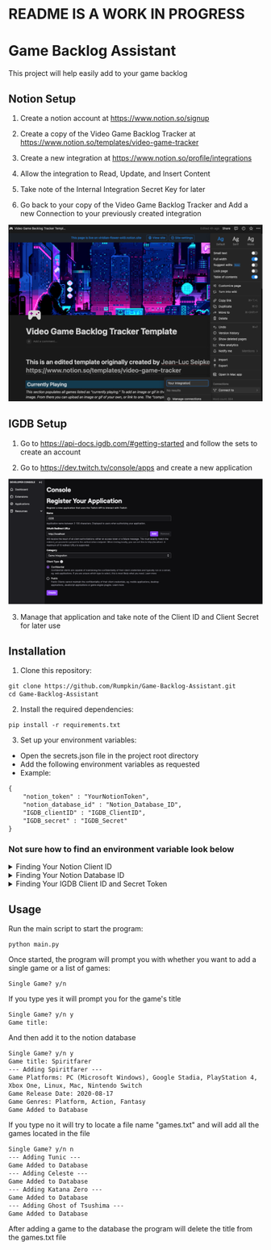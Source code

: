 # README IS A WORK IN PROGRESS

# Game Backlog Assistant

This project will help easily add to your game backlog

## Notion Setup

1. Create a notion account at https://www.notion.so/signup

2. Create a copy of the Video Game Backlog Tracker at https://www.notion.so/templates/video-game-tracker

3. Create a new integration at https://www.notion.so/profile/integrations

4. Allow the integration to Read, Update, and Insert Content

5. Take note of the Internal Integration Secret Key for later

6. Go back to your copy of the Video Game Backlog Tracker and Add a new Connection to your previously created integration

![Alt text](/images/Connection.png)

## IGDB Setup

1. Go to https://api-docs.igdb.com/#getting-started and follow the sets to create an account

2. Go to https://dev.twitch.tv/console/apps and create a new application

![Alt text](/images/IGDB.png)

3. Manage that application and take note of the Client ID and Client Secret for later use

## Installation
1. Clone this repository:

```
git clone https://github.com/Rumpkin/Game-Backlog-Assistant.git
cd Game-Backlog-Assistant
```

2. Install the required dependencies:
```
pip install -r requirements.txt
```
3. Set up your environment variables:

- Open the secrets.json file in the project root directory
- Add the following environment variables as requested
- Example:
```
{
    "notion_token" : "YourNotionToken",    
    "notion_database_id" : "Notion_Database_ID",
    "IGDB_clientID" : "IGDB_ClientID",
    "IGDB_secret" : "IGDB_Secret"
}
```

### Not sure how to find an environment variable look below 

<details>
<summary>Finding Your Notion Client ID</summary>

You can find your Client ID under the settings for the integretion you created while setting up notion

> Integrations link: https://www.notion.so/profile/integrations

![Alt text](/images/Integration_Secret_Key_Referenece1.png)

</details>

<details>
<summary>Finding Your Notion Database ID</summary>


```

```
</details>

<details>
<summary>Finding Your IGDB Client ID and Secret Token</summary>

You can find you IGDB Client ID and Secret if you manage your Twitch Application you created when setting up IGDB

> Twitch Applications Link: https://dev.twitch.tv/console/apps 

![Alt text](/images/IGDB_Manage.png)

</details>

## Usage

Run the main script to start the program:

```
python main.py
```

Once started, the program will prompt you with whether you want to add a single game or a list of games:

```
Single Game? y/n 
```

If you type yes it will prompt you for the game's title 

```
Single Game? y/n y
Game title: 
```

And then add it to the notion database

```
Single Game? y/n y
Game title: Spiritfarer
--- Adding Spiritfarer ---
Game Platforms: PC (Microsoft Windows), Google Stadia, PlayStation 4, Xbox One, Linux, Mac, Nintendo Switch
Game Release Date: 2020-08-17
Game Genres: Platform, Action, Fantasy
Game Added to Database
```

If you type no it will try to locate a file name "games.txt" and will add all the games located in the file

```
Single Game? y/n n
--- Adding Tunic ---
Game Added to Database
--- Adding Celeste ---
Game Added to Database
--- Adding Katana Zero ---
Game Added to Database
--- Adding Ghost of Tsushima ---
Game Added to Database
```

After adding a game to the database the program will delete the title from the games.txt file